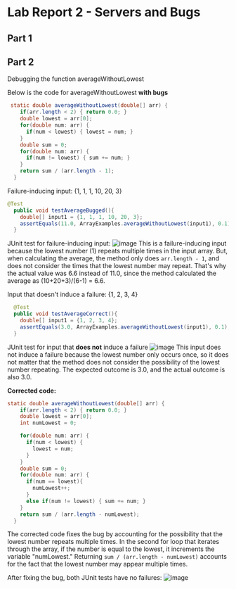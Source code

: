 # Lab Report 2 - Servers and Bugs


## Part 1

## Part 2

Debugging the function averageWithoutLowest

Below is the code for averageWithoutLowest **with bugs** 
```java
 static double averageWithoutLowest(double[] arr) {
    if(arr.length < 2) { return 0.0; }
    double lowest = arr[0];
    for(double num: arr) {
      if(num < lowest) { lowest = num; }
    }
    double sum = 0;
    for(double num: arr) {
      if(num != lowest) { sum += num; }
    }
    return sum / (arr.length - 1);
  }
```

Failure-inducing input: {1, 1, 1, 10, 20, 3} 
```java
@Test
  public void testAverageBugged(){
    double[] input1 = {1, 1, 1, 10, 20, 3};
    assertEquals(11.0, ArrayExamples.averageWithoutLowest(input1), 0.1);
  }
```
JUnit test for failure-inducing input:
![image](https://user-images.githubusercontent.com/40574565/215363587-1d99e95b-6d64-4fd4-b518-2508ece98e6a.png)
This is a failure-inducing input because the lowest number (1) repeats multiple times in the input array. But, when calculating the average, the method only does `arr.length - 1`, and does not consider the times that the lowest number may repeat. That's why the actual value was 6.6 instead of 11.0, since the method calculated the average as (10+20+3)/(6-1) = 6.6.

Input that doesn't induce a failure: {1, 2, 3, 4}
```java
  @Test 
  public void testAverageCorrect(){
    double[] input1 = {1, 2, 3, 4};
    assertEquals(3.0, ArrayExamples.averageWithoutLowest(input1), 0.1);
  }
```
JUnit test for input that **does not** induce a failure
![image](https://user-images.githubusercontent.com/40574565/215363736-54f968e3-edda-4cc4-bd84-a71e84de296d.png)
This input does not induce a failure because the lowest number only occurs once, so it does not matter that the method does not consider the possibility of the lowest number repeating. The expected outcome is 3.0, and the actual outcome is also 3.0.

**Corrected code:**
```java
static double averageWithoutLowest(double[] arr) {
    if(arr.length < 2) { return 0.0; }
    double lowest = arr[0];
    int numLowest = 0;

    for(double num: arr) {
      if(num < lowest) { 
        lowest = num;
      }
    }
    double sum = 0;
    for(double num: arr) {
      if(num == lowest){
        numLowest++;
      }
      else if(num != lowest) { sum += num; }
    }
    return sum / (arr.length - numLowest);
  }
```
The corrected code fixes the bug by accounting for the possibility that the lowest number repeats multiple times. In the second for loop that iterates through the array, if the number is equal to the lowest, it increments the variable "numLowest." Returning `sum / (arr.length - numLowest)` accounts for the fact that the lowest number may appear multiple times. 

After fixing the bug, both JUnit tests have no failures:
![image](https://user-images.githubusercontent.com/40574565/215364080-37fc4bc9-62cb-407c-be60-caeec71817fa.png)

